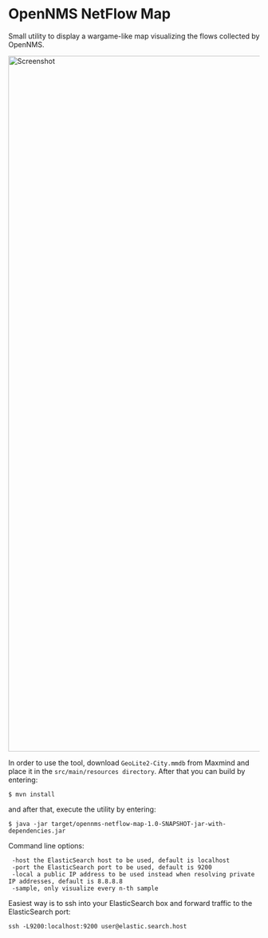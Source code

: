 # OpenNMS NetFlow Map

Small utility to display a wargame-like map visualizing the flows collected by OpenNMS.

<img width="1392" alt="Screenshot" src="https://user-images.githubusercontent.com/4200555/138401153-6c0ffb55-d11f-473f-875b-021c386accd2.png">

In order to use the tool, download `GeoLite2-City.mmdb` from Maxmind and place it in the `src/main/resources directory`. After that you can build by entering:

    $ mvn install

and after that, execute the utility by entering:

    $ java -jar target/opennms-netflow-map-1.0-SNAPSHOT-jar-with-dependencies.jar 

Command line options:

     -host the ElasticSearch host to be used, default is localhost
     -port the ElasticSearch port to be used, default is 9200
     -local a public IP address to be used instead when resolving private IP addresses, default is 8.8.8.8
     -sample, only visualize every n-th sample

Easiest way is to ssh into your ElasticSearch box and forward traffic to the ElasticSearch port:

    ssh -L9200:localhost:9200 user@elastic.search.host
